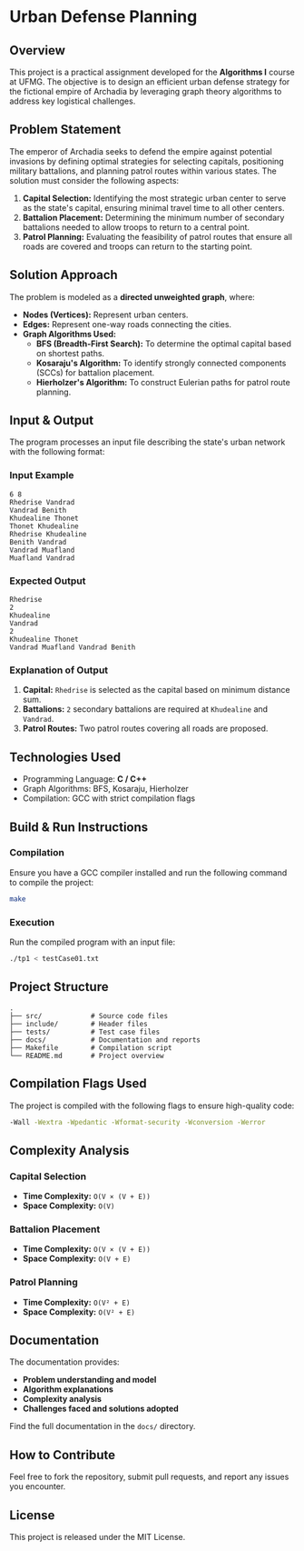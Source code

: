 # Urban Defense Planning

## Overview
This project is a practical assignment developed for the **Algorithms I** course at UFMG. The objective is to design an efficient urban defense strategy for the fictional empire of Archadia by leveraging graph theory algorithms to address key logistical challenges.

## Problem Statement
The emperor of Archadia seeks to defend the empire against potential invasions by defining optimal strategies for selecting capitals, positioning military battalions, and planning patrol routes within various states. The solution must consider the following aspects:

1. **Capital Selection:** Identifying the most strategic urban center to serve as the state's capital, ensuring minimal travel time to all other centers.
2. **Battalion Placement:** Determining the minimum number of secondary battalions needed to allow troops to return to a central point.
3. **Patrol Planning:** Evaluating the feasibility of patrol routes that ensure all roads are covered and troops can return to the starting point.

## Solution Approach
The problem is modeled as a **directed unweighted graph**, where:
- **Nodes (Vertices):** Represent urban centers.
- **Edges:** Represent one-way roads connecting the cities.
- **Graph Algorithms Used:**
  - **BFS (Breadth-First Search):** To determine the optimal capital based on shortest paths.
  - **Kosaraju's Algorithm:** To identify strongly connected components (SCCs) for battalion placement.
  - **Hierholzer's Algorithm:** To construct Eulerian paths for patrol route planning.

## Input & Output
The program processes an input file describing the state's urban network with the following format:

### Input Example
```
6 8
Rhedrise Vandrad
Vandrad Benith
Khudealine Thonet
Thonet Khudealine
Rhedrise Khudealine
Benith Vandrad
Vandrad Muafland
Muafland Vandrad
```

### Expected Output
```
Rhedrise
2
Khudealine
Vandrad
2
Khudealine Thonet
Vandrad Muafland Vandrad Benith
```

### Explanation of Output
1. **Capital:** `Rhedrise` is selected as the capital based on minimum distance sum.
2. **Battalions:** `2` secondary battalions are required at `Khudealine` and `Vandrad`.
3. **Patrol Routes:** Two patrol routes covering all roads are proposed.

## Technologies Used
- Programming Language: **C / C++**
- Graph Algorithms: BFS, Kosaraju, Hierholzer
- Compilation: GCC with strict compilation flags

## Build & Run Instructions
### Compilation
Ensure you have a GCC compiler installed and run the following command to compile the project:

```sh
make
```

### Execution
Run the compiled program with an input file:

```sh
./tp1 < testCase01.txt
```

## Project Structure
```
.
├── src/            # Source code files
├── include/        # Header files
├── tests/          # Test case files
├── docs/           # Documentation and reports
├── Makefile        # Compilation script
└── README.md       # Project overview
```

## Compilation Flags Used
The project is compiled with the following flags to ensure high-quality code:

```sh
-Wall -Wextra -Wpedantic -Wformat-security -Wconversion -Werror
```

## Complexity Analysis
### Capital Selection
- **Time Complexity:** `O(V × (V + E))`
- **Space Complexity:** `O(V)`

### Battalion Placement
- **Time Complexity:** `O(V × (V + E))`
- **Space Complexity:** `O(V + E)`

### Patrol Planning
- **Time Complexity:** `O(V² + E)`
- **Space Complexity:** `O(V² + E)`

## Documentation
The documentation provides:
- **Problem understanding and model**
- **Algorithm explanations**
- **Complexity analysis**
- **Challenges faced and solutions adopted**

Find the full documentation in the `docs/` directory.

## How to Contribute
Feel free to fork the repository, submit pull requests, and report any issues you encounter.

## License
This project is released under the MIT License.
